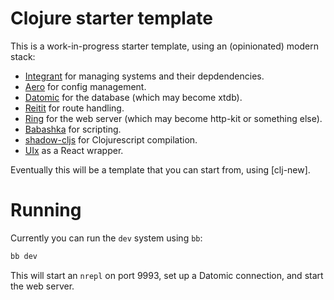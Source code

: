 # Clojure starter template

This is a work-in-progress starter template, using an (opinionated) modern stack:

- [Integrant](https://github.com/weavejester/integrant) for managing systems and their depdendencies.
- [Aero](https://github.com/juxt/aero/) for config management.
- [Datomic](https://www.datomic.com/) for the database (which may become xtdb).
- [Reitit](https://github.com/metosin/reitit) for route handling.
- [Ring](https://github.com/sunng87/ring-jetty9-adapter) for the web server (which may become http-kit or something else).
- [Babashka](https://github.com/babashka/babashka) for scripting.
- [shadow-cljs](https://github.com/thheller/shadow-cljs/commits/master) for Clojurescript compilation.
- [UIx](https://github.com/pitch-io/uix) as a React wrapper.

Eventually this will be a template that you can start from, using [clj-new].

# Running

Currently you can run the `dev` system using `bb`:

``` sh
bb dev
```

This will start an `nrepl` on port 9993, set up a Datomic connection, and start the web server. 
